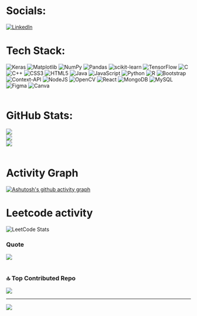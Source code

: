 #  Socials:
[![LinkedIn](https://img.shields.io/badge/LinkedIn-%230077B5.svg?logo=linkedin&logoColor=white)](https://linkedin.com/in/jayadhanush-ravichandran) 
<br/>
#  Tech Stack:
![Keras](https://img.shields.io/badge/Keras-%23D00000.svg?style=plastic&logo=Keras&logoColor=white) ![Matplotlib](https://img.shields.io/badge/Matplotlib-%23ffffff.svg?style=plastic&logo=Matplotlib&logoColor=black) ![NumPy](https://img.shields.io/badge/numpy-%23013243.svg?style=plastic&logo=numpy&logoColor=white) ![Pandas](https://img.shields.io/badge/pandas-%23150458.svg?style=plastic&logo=pandas&logoColor=white) ![scikit-learn](https://img.shields.io/badge/scikit--learn-%23F7931E.svg?style=plastic&logo=scikit-learn&logoColor=white) ![TensorFlow](https://img.shields.io/badge/TensorFlow-%23FF6F00.svg?style=plastic&logo=TensorFlow&logoColor=white) ![C](https://img.shields.io/badge/c-%2300599C.svg?style=plastic&logo=c&logoColor=white) ![C++](https://img.shields.io/badge/c++-%2300599C.svg?style=plastic&logo=c%2B%2B&logoColor=white) ![CSS3](https://img.shields.io/badge/css3-%231572B6.svg?style=plastic&logo=css3&logoColor=white) ![HTML5](https://img.shields.io/badge/html5-%23E34F26.svg?style=plastic&logo=html5&logoColor=white) ![Java](https://img.shields.io/badge/java-%23ED8B00.svg?style=plastic&logo=openjdk&logoColor=white) ![JavaScript](https://img.shields.io/badge/javascript-%23323330.svg?style=plastic&logo=javascript&logoColor=%23F7DF1E) ![Python](https://img.shields.io/badge/python-3670A0?style=plastic&logo=python&logoColor=ffdd54) ![R](https://img.shields.io/badge/r-%23276DC3.svg?style=plastic&logo=r&logoColor=white) ![Bootstrap](https://img.shields.io/badge/bootstrap-%238511FA.svg?style=plastic&logo=bootstrap&logoColor=white) ![Context-API](https://img.shields.io/badge/Context--Api-000000?style=plastic&logo=react) ![NodeJS](https://img.shields.io/badge/node.js-6DA55F?style=plastic&logo=node.js&logoColor=white) ![OpenCV](https://img.shields.io/badge/opencv-%23white.svg?style=plastic&logo=opencv&logoColor=white) ![React](https://img.shields.io/badge/react-%2320232a.svg?style=plastic&logo=react&logoColor=%2361DAFB) ![MongoDB](https://img.shields.io/badge/MongoDB-%234ea94b.svg?style=plastic&logo=mongodb&logoColor=white) ![MySQL](https://img.shields.io/badge/mysql-4479A1.svg?style=plastic&logo=mysql&logoColor=white) ![Figma](https://img.shields.io/badge/figma-%23F24E1E.svg?style=plastic&logo=figma&logoColor=white) ![Canva](https://img.shields.io/badge/Canva-%2300C4CC.svg?style=plastic&logo=Canva&logoColor=white)
<br/>
<br/>
# GitHub Stats:
![](https://github-readme-stats.vercel.app/api?username=jayadhanush&theme=nightowl&hide_border=false&include_all_commits=false&count_private=false)<br/>
![](https://github-readme-streak-stats.herokuapp.com/?user=jayadhanush&theme=nightowl&hide_border=false)<br/>
![](https://github-readme-stats.vercel.app/api/top-langs/?username=jayadhanush&theme=nightowl&hide_border=false&include_all_commits=false&count_private=false&layout=compact)
<br/>
<br/>

# Activity Graph
[![Ashutosh's github activity graph](https://github-readme-activity-graph.vercel.app/graph?username=jayadhanush&theme=dracula)](https://github.com/ashutosh00710/github-readme-activity-graph)
<br/>

# Leetcode activity
![LeetCode Stats](https://leetcard.jacoblin.cool/jayadhanushravichandran?theme=dark&font=Baloo%202&ext=heatmap)

### Quote
![](https://quotes-github-readme.vercel.app/api?type=horizontal&theme=radical)
<br/><br/>

### 🔝 Top Contributed Repo
![](https://github-contributor-stats.vercel.app/api?username=jayadhanush&limit=5&theme=dark&combine_all_yearly_contributions=true)

---
[![](https://visitcount.itsvg.in/api?id=jayadhanush&icon=0&color=0)](https://visitcount.itsvg.in)

<!-- Proudly created with GPRM ( https://gprm.itsvg.in ) -->
